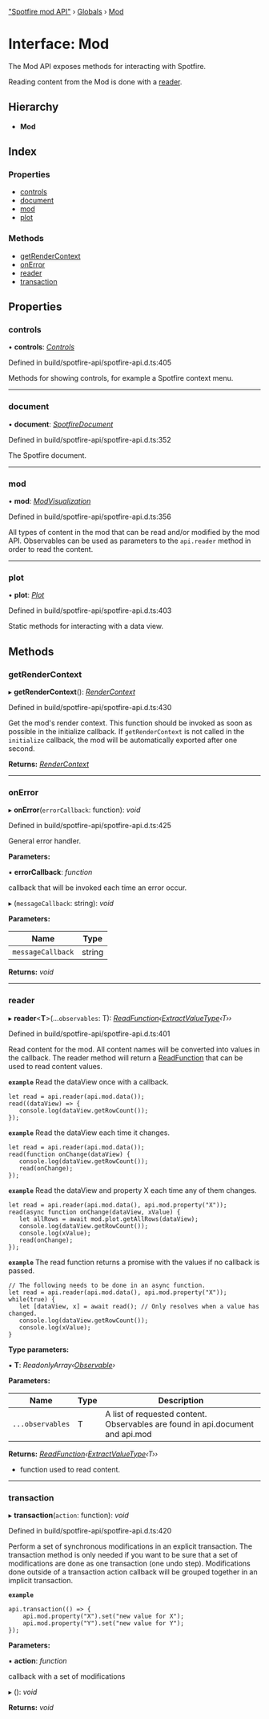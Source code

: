 ["Spotfire mod API"](../README.md) › [Globals](../globals.md) › [Mod](mod.md)

# Interface: Mod

The Mod API exposes methods for interacting with Spotfire.

Reading content from the Mod is done with a [reader](mod.html#reader).

## Hierarchy

* **Mod**

## Index

### Properties

* [controls](mod.md#controls)
* [document](mod.md#document)
* [mod](mod.md#mod)
* [plot](mod.md#plot)

### Methods

* [getRenderContext](mod.md#getrendercontext)
* [onError](mod.md#onerror)
* [reader](mod.md#reader)
* [transaction](mod.md#transaction)

## Properties

###  controls

• **controls**: *[Controls](controls.md)*

Defined in build/spotfire-api/spotfire-api.d.ts:405

Methods for showing controls, for example a Spotfire context menu.

___

###  document

• **document**: *[SpotfireDocument](spotfiredocument.md)*

Defined in build/spotfire-api/spotfire-api.d.ts:352

The Spotfire document.

___

###  mod

• **mod**: *[ModVisualization](modvisualization.md)*

Defined in build/spotfire-api/spotfire-api.d.ts:356

All types of content in the mod that can be read and/or modified by the mod API. Observables can be used as parameters to the `api.reader` method in order to read the content.

___

###  plot

• **plot**: *[Plot](plot.md)*

Defined in build/spotfire-api/spotfire-api.d.ts:403

Static methods for interacting with a data view.

## Methods

###  getRenderContext

▸ **getRenderContext**(): *[RenderContext](rendercontext.md)*

Defined in build/spotfire-api/spotfire-api.d.ts:430

Get the mod's render context. This function should be invoked as soon as possible in the initialize callback.
If `getRenderContext` is not called in the `initialize` callback, the mod will be automatically exported after one second.

**Returns:** *[RenderContext](rendercontext.md)*

___

###  onError

▸ **onError**(`errorCallback`: function): *void*

Defined in build/spotfire-api/spotfire-api.d.ts:425

General error handler.

**Parameters:**

▪ **errorCallback**: *function*

callback that will be invoked each time an error occur.

▸ (`messageCallback`: string): *void*

**Parameters:**

Name | Type |
------ | ------ |
`messageCallback` | string |

**Returns:** *void*

___

###  reader

▸ **reader**<**T**>(...`observables`: T): *[ReadFunction](readfunction.md)‹[ExtractValueType](../globals.md#extractvaluetype)‹T››*

Defined in build/spotfire-api/spotfire-api.d.ts:401

Read content for the mod. All content names will be converted into values in the callback.
The reader method will return a [ReadFunction](readfunction.html) that can be used to read content values.

**`example`** Read the dataView once with a callback.
```
let read = api.reader(api.mod.data());
read((dataView) => {
   console.log(dataView.getRowCount());
});
```

**`example`** Read the dataView each time it changes.
```
let read = api.reader(api.mod.data());
read(function onChange(dataView) {
   console.log(dataView.getRowCount());
   read(onChange);
});
```

**`example`** Read the dataView and property X each time any of them changes.
```
let read = api.reader(api.mod.data(), api.mod.property("X"));
read(async function onChange(dataView, xValue) {
   let allRows = await mod.plot.getAllRows(dataView);
   console.log(dataView.getRowCount());
   console.log(xValue);
   read(onChange);
});
```

**`example`** The read function returns a promise with the values if no callback is passed.
```
// The following needs to be done in an async function.
let read = api.reader(api.mod.data(), api.mod.property("X"));
while(true) {
   let [dataView, x] = await read(); // Only resolves when a value has changed.
   console.log(dataView.getRowCount());
   console.log(xValue);
}
```

**Type parameters:**

▪ **T**: *ReadonlyArray‹[Observable](observable.md)›*

**Parameters:**

Name | Type | Description |
------ | ------ | ------ |
`...observables` | T | A list of requested content. Observables are found in api.document and api.mod |

**Returns:** *[ReadFunction](readfunction.md)‹[ExtractValueType](../globals.md#extractvaluetype)‹T››*

- function used to read content.

___

###  transaction

▸ **transaction**(`action`: function): *void*

Defined in build/spotfire-api/spotfire-api.d.ts:420

Perform a set of synchronous modifications in an explicit transaction.
The transaction method is only needed if you want to be sure that a set of modifications are done as one transaction (one undo step).
Modifications done outside of a transaction action callback will be grouped together in an implicit transaction.

**`example`** 
```
api.transaction(() => {
    api.mod.property("X").set("new value for X");
    api.mod.property("Y").set("new value for Y");
});
```

**Parameters:**

▪ **action**: *function*

callback with a set of modifications

▸ (): *void*

**Returns:** *void*
